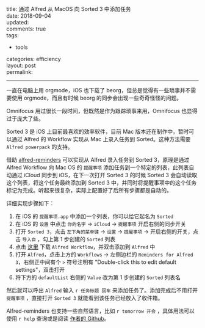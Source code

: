 title: 通过 Alfred 从 MacOS 向 Sorted 3 中添加任务  
date: 2018-09-04  
updated:  
comments: true  
tags:  

-   tools

categories: efficiency  
layout: post  
permalink:  

---

一直在电脑上用 orgmode，iOS 也下载了 beorg，但总是觉得有一些琐事并不需要使用 orgmode，而且有时候 beorg 的同步会出现一些奇奇怪怪的问题。  

Omnifocus 用过很长一段时间，但既然是作为跟踪琐事来用，Omnifocus 也显得过于庞大了些。  

Sorted 3 是 iOS 上目前最喜欢的效率软件，目前 Mac 版本还在制作中，暂时可以通过 Alfred 的 Workflow 实现从 Mac 上录入任务到 Sorted。这种方法需要 `Alfred powerpack` 的支持。  

借助 [alfred-reminders](https://github.com/surrealroad/alfred-reminders/blob/master/README.md) 可以实现从 Alfred 录入任务到 Sorted 3，原理是通过 Alfred Workflow 向 Mac OS 的 `提醒事项` 添加任务到一个特定的列表，此列表自动通过 iCloud 同步到 iOS，在下一次打开 Sorted 3 的时候 Sorted 3 会自动读取这个列表，将这个任务最终添加到 Sorted 3 中，并同时将提醒事项中的这个任务标记为完成。听起来很复杂，实际上配置好了后所有步骤都是自动的。  

详细实现步骤如下：  

<!-- more -->

1.  在 iOS 的 `提醒事项.app` 中添加一个列表，你可以给它起名为 `Sorted`
2.  在 iOS 的 `设置` 中点击 `你的名字` → `iCloud` → `提醒事项` 开启右侧的同步开关
3.  打开 `Sorted 3`，点击 `左下角的菜单键` → `设置` → `提醒事项` → 开启右侧的开关，点击 `导入自` ，勾上第 1 步创建的 `Sorted` 列表
4.  点击 [这里](https://github.com/surrealroad/alfred-reminders/releases/download/v74/Reminders.alfredworkflow) 下载 `Alfred Workflow`，并双击添加到 `Alfred` 中
5.  打开 `Alfred`，点击上方的 `Workflows` → 左侧边栏的 `Reminders for Alfred 3`，右侧正中间有个 `>` 符号注明有 "Double-click this to edit default settings"，双击打开
6.  将下方的 `defaultList` 右侧的 `Value` 改为第 1 步创建的 `Sorted` 列表名

然后就可以呼出 `Alfred` 输入 `r 任务标题 回车` 来添加任务了。添加完成后不用打开 `提醒事项` ，直接打开 `Sorted 3` 就能看到该任务已经放入了收件箱。  

Alfred-reminders 也支持一些自然语言，比如 `r tomorrow 开会` ，具体用法可以使用 `r help` 查询或是阅读 [作者的 Github](https://github.com/surrealroad/alfred-reminders/tree/v74)。  
